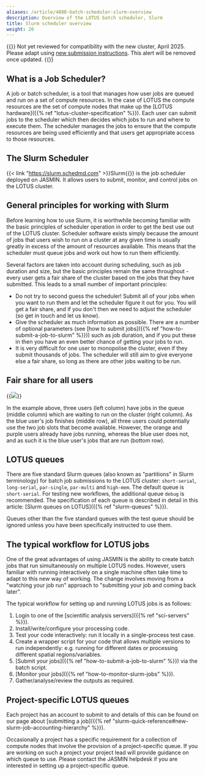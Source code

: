 ```yaml
---
aliases: /article/4880-batch-scheduler-slurm-overview
description: Overview of the LOTUS batch scheduler, Slurm
title: Slurm scheduler overview
weight: 20
---
```


{{<alert type="danger">}}
Not yet reviewed for compatibility with the new cluster, April 2025.
Please adapt using [new submission instructions](how-to-submit-a-job-to-slurm). This alert will be removed once updated.
{{</alert>}}

## What is a Job Scheduler?

A job or batch scheduler, is a tool that manages how user jobs
are queued and run on a set of compute resources. In the case of LOTUS the
compute resources are the set of compute nodes that make up the [LOTUS hardware]({{% ref "lotus-cluster-specification" %}}). Each user can submit
jobs to the scheduler which then decides which jobs to run and where to
execute them. The scheduler manages the jobs to ensure that the compute
resources are being used efficiently and that users get appropriate access to
those resources.

## The Slurm Scheduler

{{< link "https://slurm.schedmd.com" >}}Slurm{{</link>}} is the job
scheduler deployed on JASMIN. It allows users to submit, monitor, and control
jobs on the LOTUS cluster.

## General principles for working with Slurm

Before learning how to use Slurm, it is worthwhile becoming familiar with the
basic principles of scheduler operation in order to get the best use out of
the LOTUS cluster. Scheduler software exists simply because the amount of jobs
that users wish to run on a cluster at any given time is usually greatly in
excess of the amount of resources available. This means that the scheduler
must queue jobs and work out how to run them efficiently.

Several factors are taken into account during scheduling, such as job duration
and size, but the basic principles remain the same throughout - every user
gets a fair share of the cluster based on the jobs that they have submitted.
This leads to a small number of important principles:

- Do not try to second guess the scheduler! Submit all of your jobs when you want to run them and let the scheduler figure it out for you. You will get a fair share, and if you don't then we need to adjust the scheduler (so get in touch and let us know).
- Give the scheduler as much information as possible. There are a number of optional parameters (see [how to submit jobs]({{% ref "how-to-submit-a-job-to-slurm" %}})) such as job duration, and if you put these in then you have an even better chance of getting your jobs to run.
- It is very difficult for one user to monopolise the cluster, even if they submit thousands of jobs. The scheduler will still aim to give everyone else a fair share, so long as there are other jobs waiting to be run.

## Fair share for all users

{{<image src="img/docs/slurm-scheduler-overview/Screenshot-2023-02-20-at-21.32.28.png" caption="Example of scheduling">}}

In the example above, three users (left column) have jobs in the queue (middle column)
which are waiting to run on the cluster (right column). As the blue user's job
finishes (middle row), all three users could potentially use the two job slots
that become available. However, the orange and purple users already have jobs
running, whereas the blue user does not, and as such it is the blue user's
jobs that are run (bottom row).

## LOTUS queues
<!-- Queues to be updated -->
There are five standard Slurm queues (also known as "partitions" in Slurm terminology) for batch job submissions to the LOTUS
cluster: `short-serial`, `long-serial`, `par-single`, `par-multi` and `high-mem`.
The default queue is `short-serial`. For testing new workflows, the
additional queue `debug` is recommended. The specification of each queue is
described in detail in this article: [Slurm queues on LOTUS]({{% ref "slurm-queues" %}}).

Queues other than the five standard queues with the test queue should be
ignored unless you have been specifically instructed to use them.

<!-- Need to add here information about the QoS available -->

## The typical workflow for LOTUS jobs

One of the great advantages of using JASMIN is the ability to create batch
jobs that run simultaneously on multiple LOTUS nodes. However, users familiar
with running interactively on a single machine often take time to adapt to
this new way of working. The change involves moving from a "watching your job
run" approach to "submitting your job and coming back later".

The typical workflow for setting up and running LOTUS jobs is as follows:

  1. Login to one of the [scientific analysis servers]({{% ref "sci-servers" %}}).
  2. Install/write/configure your processing code.
  3. Test your code interactively: run it locally in a single-process test case.
  4. Create a wrapper script for your code that allows multiple versions to run independently: e.g. running for different dates or processing different spatial regions/variables.
  5. [Submit your jobs]({{% ref "how-to-submit-a-job-to-slurm" %}}) via the batch script.
  6. [Monitor your jobs]({{% ref "how-to-monitor-slurm-jobs" %}}).
  7. Gather/analyse/review the outputs as required.

## Project-specific LOTUS queues

Each project has an account to submit to and details of this can be found on our page about [submitting a job]({{% ref "slurm-quick-reference#new-slurm-job-accounting-hierarchy" %}}).

Occasionally a project has a specific requirement for a collection of compute
nodes that involve the provision of a project-specific queue. If you are
working on such a project your project lead will provide guidance on which
queue to use. Please contact the JASMIN helpdesk if
you are interested in setting up a project-specific queue.
